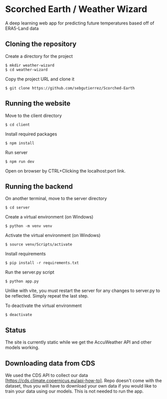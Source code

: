# Scorched Earth / Weather Wizard
A deep learning web app for predicting future temperatures based off of ERA5-Land data

## Cloning the repository

Create a directory for the project

    $ mkdir weather-wizard
    $ cd weather-wizard

Copy the project URL and clone it

    $ git clone https://github.com/sebgutierrez/Scorched-Earth

## Running the website
Move to the client directory

    $ cd client
    
Install required packages
  
    $ npm install
  
Run server

    $ npm run dev
    
Open on browser by CTRL+Clicking the localhost:port link.

## Running the backend
On another terminal, move to the server directory

    $ cd server

Create a virtual environment (on Windows)

    $ python -m venv venv

Activate the virtual environment (on Windows)

    $ source venv/Scripts/activate

Install requirements

    $ pip install -r requirements.txt

Run the server.py script

    $ python app.py
    
Unlike with vite, you must restart the server for any changes to server.py to be reflected. Simply repeat the last step.

To deactivate the virtual environment

    $ deactivate

## Status
The site is currently static while we get the AccuWeather API and other models working.

## Downloading data from CDS
We used the CDS API to collect our data [https://cds.climate.copernicus.eu/api-how-to]. Repo doesn't come with the dataset, thus you will have to download your own data if you would like to train your data using our models. This is not needed to run the app.
